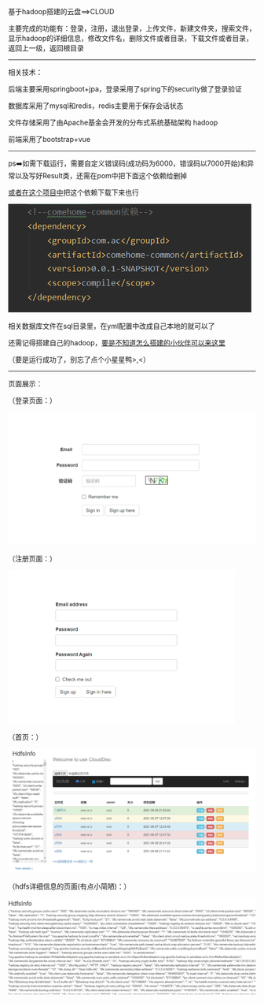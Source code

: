 基于hadoop搭建的云盘==>CLOUD

主要完成的功能有：登录，注册，退出登录，上传文件，新建文件夹，搜索文件，显示hadoop的详细信息，修改文件名，删除文件或者目录，下载文件或者目录，返回上一级，返回根目录

------

相关技术：

后端主要采用springboot+jpa，登录采用了spring下的security做了登录验证

数据库采用了mysql和redis，redis主要用于保存会话状态

文件存储采用了由Apache基金会开发的分布式系统基础架构 hadoop

前端采用了bootstrap+vue

------

ps:arrow_right:如需下载运行，需要自定义错误码(成功码为6000，错误码以7000开始)和异常以及写好Result类，还需在pom中把下面这个依赖给删掉

[或者在这个项目中](https://github.com/ErfengV/comehome)把这个依赖下载下来也行

![3](\pic\3.png)

相关数据库文件在sql目录里，在yml配置中改成自己本地的就可以了

还需记得搭建自己的hadoop，[要是不知道怎么搭建的小伙伴可以来这里](https://blog.csdn.net/Er_fengV)

（要是运行成功了，别忘了点个小星星鸭>,<）

------

页面展示：

（登录页面：）

<img src="\pic\1.png" alt="1" style="zoom:50%;" />

（注册页面：）



<img src="\pic\1623312934324.png" alt="1623312934324" style="zoom:50%;" />

（首页：）

![2](\pic\2.png)



（hdfs详细信息的页面(有点小简陋)：）

<img src="\pic\1623313023510.png" alt="1623313023510" style="zoom:50%;" />